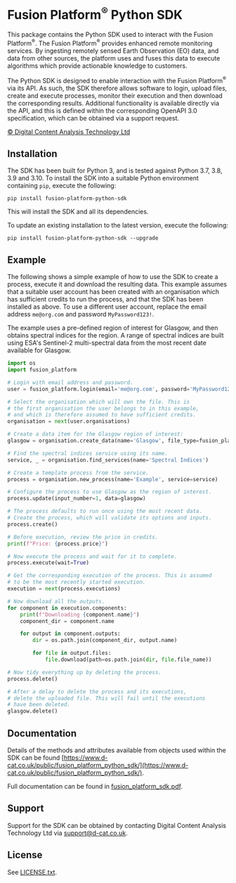 # Fusion Platform<sup>&reg;</sup> Python SDK

This package contains the Python SDK used to interact with the Fusion Platform<sup>&reg;</sup>. The Fusion Platform<sup>&reg;</sup> provides enhanced remote
monitoring services. By ingesting remotely sensed Earth Observation (EO) data, and data from other sources, the platform uses and fuses this data to execute
algorithms which provide actionable knowledge to customers.

The Python SDK is designed to enable interaction with the Fusion Platform<sup>&reg;</sup> via its API. As such, the SDK therefore allows software to login, upload
files, create and execute processes, monitor their execution and then download the corresponding results. Additional functionality is available directly via the
API, and this is defined within the corresponding OpenAPI 3.0 specification, which can be obtained via a support request.

[&copy; Digital Content Analysis Technology Ltd](https://www.d-cat.co.uk)

## Installation

The SDK has been built for Python 3, and is tested against Python 3.7, 3.8, 3.9 and 3.10. To install the SDK into a suitable Python environment containing `pip`,
execute the following:

```shell
pip install fusion-platform-python-sdk
```

This will install the SDK and all its dependencies.

To update an existing installation to the latest version, execute the following:

```shell
pip install fusion-platform-python-sdk --upgrade
```

## Example

The following shows a simple example of how to use the SDK to create a process, execute it and download the resulting data. This example assumes that a suitable
user account has been created with an organisation which has sufficient credits to run the process, and that the SDK has been installed as above. To use a different
user account, replace the email address `me@org.com` and password `MyPassword123!`.

The example uses a pre-defined region of interest for Glasgow, and then obtains spectral indices for the region. A range of spectral indices are built using ESA's
Sentinel-2 multi-spectral data from the most recent date available for Glasgow.

```python
import os
import fusion_platform

# Login with email address and password.
user = fusion_platform.login(email='me@org.com', password='MyPassword123!')

# Select the organisation which will own the file. This is
# the first organisation the user belongs to in this example,
# and which is therefore assumed to have sufficient credits.
organisation = next(user.organisations)

# Create a data item for the Glasgow region of interest:
glasgow = organisation.create_data(name='Glasgow', file_type=fusion_platform.FILE_TYPE_GEOJSON, files=[fusion_platform.EXAMPLE_GLASGOW_FILE], wait=True)

# Find the spectral indices service using its name.
service, _ = organisation.find_services(name='Spectral Indices')

# Create a template process from the service.
process = organisation.new_process(name='Example', service=service)

# Configure the process to use Glasgow as the region of interest.
process.update(input_number=1, data=glasgow)

# The process defaults to run once using the most recent data.
# Create the process, which will validate its options and inputs.
process.create()

# Before execution, review the price in credits.
print(f"Price: {process.price}")

# Now execute the process and wait for it to complete.
process.execute(wait=True)

# Get the corresponding execution of the process. This is assumed
# to be the most recently started execution.
execution = next(process.executions)

# Now download all the outputs.
for component in execution.components:
    print(f"Downloading {component.name}")
    component_dir = component.name

    for output in component.outputs:
        dir = os.path.join(component_dir, output.name)

        for file in output.files:
            file.download(path=os.path.join(dir, file.file_name))

# Now tidy everything up by deleting the process.
process.delete()

# After a delay to delete the process and its executions,
# delete the uploaded file. This will fail until the executions
# have been deleted.
glasgow.delete()
```

## Documentation

Details of the methods and attributes available from objects used within the SDK can be found [https://www.d-cat.co.uk/public/fusion_platform_python_sdk/](https://www.d-cat.co.uk/public/fusion_platform_python_sdk/).

Full documentation can be found in [fusion_platform_sdk.pdf](fusion_platform/fusion_platform_sdk.pdf).

## Support

Support for the SDK can be obtained by contacting Digital Content Analysis Technology Ltd via [support@d-cat.co.uk](mailto:support@d-cat.co.uk).

## License

See [LICENSE.txt](LICENSE.txt).